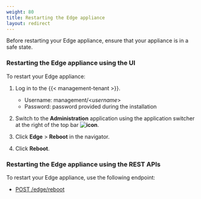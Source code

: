 ```yaml
---
weight: 80
title: Restarting the Edge appliance
layout: redirect
---
```


Before restarting your Edge appliance, ensure that your appliance is in a safe state.

### Restarting the Edge appliance using the UI

To restart your Edge appliance:

1. Log in to the {{< management-tenant >}}.

	- Username: management/<*username*>
	- Password: password provided during the installation

2. Switch to the **Administration** application using the application switcher at the right of the top bar **<img class="Default" src="/images/icons/switcher-icon.png" alt="icon" style="display: inline; float: none">**.

3. Click **Edge** > **Reboot** in the navigator.

4. Click **Reboot**.

### Restarting the Edge appliance using the REST APIs

To restart your Edge appliance, use the following endpoint:

- [POST /edge/reboot](/edge/rest-api/#working-with-rest-api)